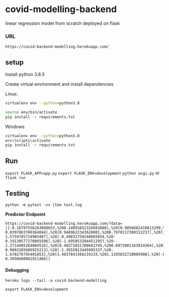 # covid-modelling-backend

linear regression model from scratch deployed on flask

### URL

`https://covid-backend-modelling.herokuapp.com/`

## setup

Install python 3.8.5

Create virtual environment and install dependencies

Linux:

```bash
virtualenv env --python=python3.8

source env/bin/activate
pip install -r requirements.txt
```

Windows

```bash
virtualenv env --python=python3.8
env\Scripts\activate
pip install -r requirements.txt
```

## Run

`export FLASK_APP=app.py`
`export FLASK_ENV=development`
`python wsgi.py` or `flask run`

## Testing

`python -m pytest -vv |tee test.log`

<b>Predictor Endpoint</b>

```
https://covid-backend-modelling.herokuapp.com/?data=[[-0.16797556263689653,%200.14091652326043888],%20[0.9056682418813299,%200.7959533187314604],%20[0.16237637721486545,%200.4285464387923033],%20[-0.9938554122663015,%20-0.8397883780364044],%20[0.9469622343628001,%200.7970117308312237],%20[1.2773141742145622,%200.9772745216071946],%20[1.2360201817330918,%200.9449288812826357],%20[-0.08538757767395605,%200.22898118243888696],%20[-1.3242073521180635,%20-1.5759785724985487],%20[-0.49832750248865854,%20-0.19130577270865506],%20[-1.6958532844512957,%20-2.2714485264004516],%20[0.49272831706662745,%200.6973901163914364],%20[1.6489601065477943,%201.1935311839518792],%20[-1.0351494047477718,%20-0.9083205606925213],%20[-1.3655013445995337,%20-1.678276795401853],%20[1.4837841366219133,%201.1105832720005908],%20[-0.6635034724145396,%20-0.3850600081911466]]
```

#### Debugging

`heroku logs --tail -a covid-backend-modelling`

`export FLASK_ENV=development`
